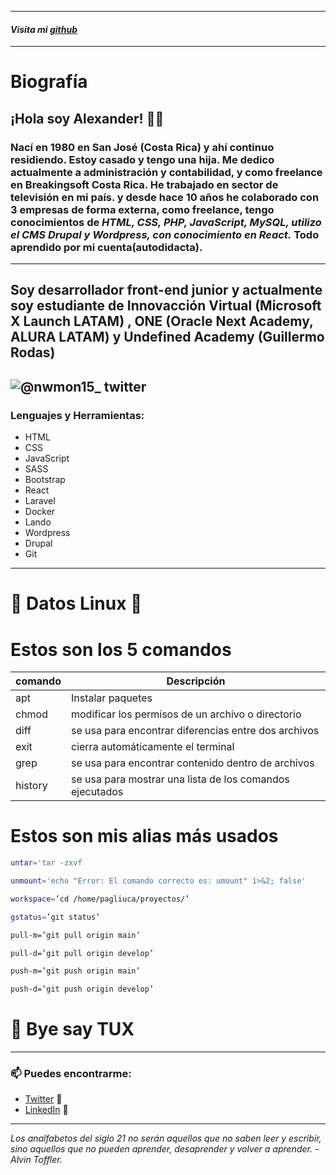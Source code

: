 ***
#### ***Visita mi [github]***
[github]: https://github.com/Alexander-Solis-Brenes
***  

# Biografía  

## ¡Hola soy Alexander! 👋🏼 
### Nací en 1980 en San José (Costa Rica) y ahí continuo residiendo. Estoy casado y tengo una hija. Me dedico actualmente a administración y contabilidad, y como freelance en **Breakingsoft Costa Rica.** He trabajado en sector de televisión en mi país.  y desde hace 10 años he colaborado con 3 empresas de forma externa, como freelance, tengo conocimientos de ***HTML, CSS, PHP, JavaScript, MySQL, utilizo el CMS Drupal y Wordpress, con conocimiento en React.*** Todo aprendido por mi cuenta(autodidacta).
---
## Soy desarrollador front-end junior y actualmente soy estudiante de Innovacción Virtual (Microsoft X Launch LATAM) , ONE (Oracle Next Academy, ALURA LATAM) y Undefined Academy (Guillermo Rodas)

![@nwmon15_ twitter](https://img.shields.io/twitter/follow/nwmon15?color=ebf5df&style=for-the-badge)
---
### Lenguajes y Herramientas:
- HTML
- CSS
- JavaScript
- SASS
- Bootstrap
- React
- Laravel
- Docker
- Lando
- Wordpress
- Drupal
- Git
---

# 🐧 Datos Linux 🐧

# Estos son los 5 comandos
| comando | Descripción                                              |
|---------|----------------------------------------------------------|
| apt     | Instalar paquetes                                        |
| chmod   | modificar los permisos de un archivo o directorio        |
| diff    | se usa para encontrar diferencias entre dos archivos     |
| exit    | cierra automáticamente el terminal                       |
| grep    | se usa para encontrar contenido dentro de archivos       |
| history | se usa para mostrar una lista de los comandos ejecutados |

# Estos son mis alias más usados

```bash
untar='tar -zxvf
```

```bash
unmount='echo "Error: El comando correcto es: umount" 1>&2; false'
```

```bash
workspace=’cd /home/pagliuca/proyectos/’
```

```bash
gstatus=’git status’
```

```bash
pull-m=’git pull origin main’
```

```bash
pull-d=’git pull origin develop’
```

```bash
push-m=’git push origin main’
```

```bash
push-d=’git push origin develop’
```

# 🐧 Bye say TUX

---

### 📫 Puedes encontrarme:

- [Twitter](https://twitter.com/nwmon15) 🦜
- [LinkedIn](https://www.linkedin.com/in/alexandersolisbrenes/) 💼

***

*Los analfabetos del siglo 21 no serán aquellos que no saben leer y escribir, sino aquellos que no pueden aprender, desaprender y volver a aprender. - Alvin Toffler.*